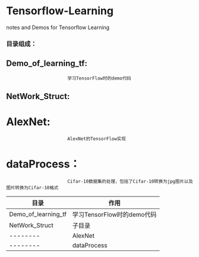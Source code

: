 # Tensorflow-Learning
notes and Demos for Tensorflow Learning

### 目录组成： 
##        Demo_of_learning_tf:     
                           学习TensorFlow时的demo代码
##        NetWork_Struct:   
#                AlexNet:   
                           AlexNet的TensorFlow实现
#                dataProcess：   
                           Cifar-10数据集的处理，包括了Cifar-10转换为jpg图片以及图片转换为Cifar-10格式
 
  目录                | 作用
  --------            | ------  
  Demo_of_learning_tf |  学习TensorFlow时的demo代码 | ----  |
  NetWork_Struct      | 子目录     |        ----          |
     --------         | AlexNet    | AlexNet的TensorFlow实现 |
     --------         | dataProcess| Cifar-10数据集的处理，包括了Cifar-10转换为jpg图片以及图片转换为Cifar-10格式|
 
   

  

 
